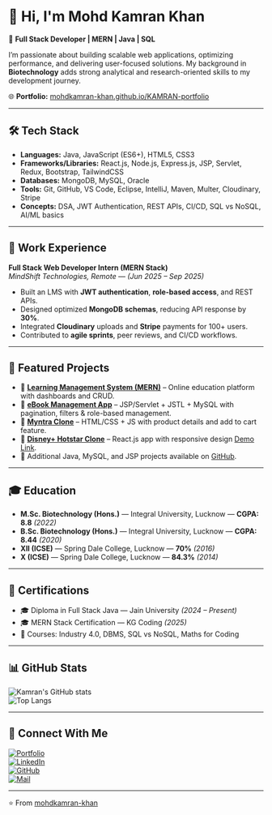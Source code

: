 # 👋 Hi, I'm Mohd Kamran Khan  

🚀 **Full Stack Developer | MERN | Java | SQL**  

I’m passionate about building scalable web applications, optimizing performance, and delivering user-focused solutions. My background in **Biotechnology** adds strong analytical and research-oriented skills to my development journey.  

🌐 **Portfolio:** [mohdkamran-khan.github.io/KAMRAN-portfolio](https://mohdkamran-khan.github.io/KAMRAN-portfolio/)  

---

## 🛠️ Tech Stack  

- **Languages:** Java, JavaScript (ES6+), HTML5, CSS3  
- **Frameworks/Libraries:** React.js, Node.js, Express.js, JSP, Servlet, Redux, Bootstrap, TailwindCSS  
- **Databases:** MongoDB, MySQL, Oracle  
- **Tools:** Git, GitHub, VS Code, Eclipse, IntelliJ, Maven, Multer, Cloudinary, Stripe  
- **Concepts:** DSA, JWT Authentication, REST APIs, CI/CD, SQL vs NoSQL, AI/ML basics  

---

## 💼 Work Experience  

**Full Stack Web Developer Intern (MERN Stack)**  
*MindShift Technologies, Remote* — *(Jun 2025 – Sep 2025)*  

- Built an LMS with **JWT authentication**, **role-based access**, and REST APIs.  
- Designed optimized **MongoDB schemas**, reducing API response by **30%**.  
- Integrated **Cloudinary** uploads and **Stripe** payments for 100+ users.  
- Contributed to **agile sprints**, peer reviews, and CI/CD workflows.  

---

## 📌 Featured Projects  

- 🔗 [**Learning Management System (MERN)**](https://github.com/mohdkamran-khan/MT) – Online education platform with dashboards and CRUD.  
- 🔗 [**eBook Management App**](https://github.com/mohdkamran-khan/Ebook) – JSP/Servlet + JSTL + MySQL with pagination, filters & role-based management. 
- 🔗 [**Myntra Clone**](https://github.com/mohdkamran-khan/Myntra_Clone) – HTML/CSS + JS with product details and add to cart feature.  
- 🔗 [**Disney+ Hotstar Clone**](https://github.com/mohdkamran-khan/HotStar-Clones) – React.js app with responsive design [Demo Link](https://hotstarclonekamran.netlify.app).  
- 🔗 Additional Java, MySQL, and JSP projects available on [GitHub](https://github.com/mohdkamran-khan).  

---

## 🎓 Education  

- **M.Sc. Biotechnology (Hons.)** — Integral University, Lucknow — **CGPA: 8.8** *(2022)*  
- **B.Sc. Biotechnology (Hons.)** — Integral University, Lucknow — **CGPA: 8.44** *(2020)*  
- **XII (ICSE)** — Spring Dale College, Lucknow — **70%** *(2016)*  
- **X (ICSE)** — Spring Dale College, Lucknow — **84.3%** *(2014)*  

---

## 📜 Certifications  

- 🎓 Diploma in Full Stack Java — Jain University *(2024 – Present)*  
- 🎓 MERN Stack Certification — KG Coding *(2025)*  
- 📘 Courses: Industry 4.0, DBMS, SQL vs NoSQL, Maths for Coding  

---

## 📊 GitHub Stats  

![Kamran's GitHub stats](https://github-readme-stats.vercel.app/api?username=mohdkamran-khan&show_icons=true&theme=radical)  
![Top Langs](https://github-readme-stats.vercel.app/api/top-langs/?username=mohdkamran-khan&layout=compact&theme=radical)  

---

## 🤝 Connect With Me  

[![Portfolio](https://img.shields.io/badge/Portfolio-333?logo=vercel&logoColor=white)](https://mohdkamran-khan.github.io/KAMRAN-portfolio/)  
[![LinkedIn](https://img.shields.io/badge/LinkedIn-blue?logo=linkedin&logoColor=white)](https://www.linkedin.com/in/mohdkamran-khan/)  
[![GitHub](https://img.shields.io/badge/GitHub-black?logo=github&logoColor=white)](https://github.com/mohdkamran-khan)  
[![Mail](https://img.shields.io/badge/Email-D14836?logo=gmail&logoColor=white)](mailto:khanmohdkamran@yahoo.com)  

---

⭐️ From [mohdkamran-khan](https://github.com/mohdkamran-khan)
